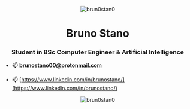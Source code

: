 <p align="center"> <img src="https://komarev.com/ghpvc/?username=brun0stan0&label=Profile%20views&color=0e75b6&style=flat" alt="brun0stan0" /> </p>

<h1 align="center">Bruno Stano</h1>
<h3 align="center">Student in BSc Computer Engineer & Artificial Intelligence</h3>



- 📫 **brunostano00@protonmail.com**

- 📫  [https://www.linkedin.com/in/brunostano/](https://www.linkedin.com/in/brunostano/)


<p  align="center"><img src="https://github-readme-stats.vercel.app/api/top-langs?username=brun0stan0&show_icons=true&locale=en&layout=compact" alt="brun0stan0" /></p>

